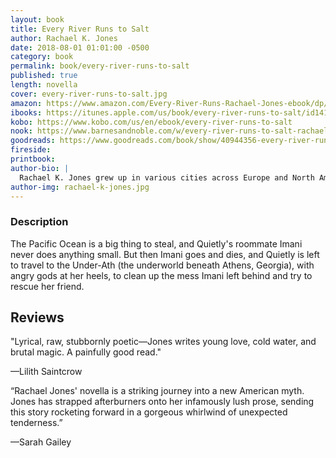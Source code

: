 ```yaml
---
layout: book
title: Every River Runs to Salt
author: Rachael K. Jones
date: 2018-08-01 01:01:00 -0500
category: book
permalink: book/every-river-runs-to-salt
published: true
length: novella
cover: every-river-runs-to-salt.jpg
amazon: https://www.amazon.com/Every-River-Runs-Rachael-Jones-ebook/dp/B07DM5S8TY/ref=sr_1_1?ie=UTF8&qid=1532540394&sr=8-1&keywords=every+river+runs+to+salt
ibooks: https://itunes.apple.com/us/book/every-river-runs-to-salt/id1416637800?ls=1&mt=11
kobo: https://www.kobo.com/us/en/ebook/every-river-runs-to-salt
nook: https://www.barnesandnoble.com/w/every-river-runs-to-salt-rachael-k-jones/1128904287?ean=2940161993897
goodreads: https://www.goodreads.com/book/show/40944356-every-river-runs-to-salt?from_search=true
fireside:
printbook:
author-bio: |
  Rachael K. Jones grew up in various cities across Europe and North America, picked up (and mostly forgot) six languages, and acquired several degrees in the arts and sciences. Now she writes speculative fiction in Portland, Oregon. Contrary to the rumors, she is probably not a secret android. Rachael is a World Fantasy Award nominee and Tiptree Award honoree. Her fiction has appeared in dozens of venues worldwide, including _Lightspeed_, _Beneath Ceaseless Skies_, _Strange Horizons_, and _PodCastle_. Follow her on Twitter [@RachaelKJones](https://twitter.com/RachaelKJones).
author-img: rachael-k-jones.jpg
---
```


### Description

The Pacific Ocean is a big thing to steal, and Quietly's roommate Imani never does anything small. But then Imani goes and dies, and Quietly is left to travel to the Under-Ath (the underworld beneath Athens, Georgia), with angry gods at her heels, to clean up the mess Imani left behind and try to rescue her friend.

## Reviews
"Lyrical, raw, stubbornly poetic—Jones writes young love, cold water, and brutal magic. A painfully good read."

—Lilith Saintcrow

“Rachael Jones' novella is a striking journey into a new American myth. Jones has strapped afterburners onto her infamously lush prose, sending this story rocketing forward in a gorgeous whirlwind of unexpected tenderness.”

—Sarah Gailey
